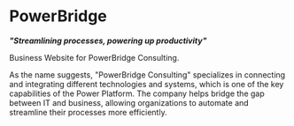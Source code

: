 # PowerBridge
***"Streamlining processes, powering up productivity"***

Business Website for PowerBridge Consulting.

As the name suggests, "PowerBridge Consulting" specializes in connecting and integrating different technologies and systems, which is one of the key capabilities of the Power Platform. The company helps bridge the gap between IT and business, allowing organizations to automate and streamline their processes more efficiently.




